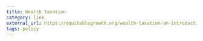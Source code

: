 ```yaml
---
title: Wealth taxation
category: link
external_url: https://equitablegrowth.org/wealth-taxation-an-introduction-to-net-worth-taxes-and-how-one-might-work-in-the-u-s/
tags: policy
---
```

